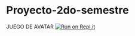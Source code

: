 # Proyecto-2do-semestre
JUEGO DE AVATAR 
[![Run on Repl.it](https://repl.it/badge/github/Davidguzley/Proyecto-2do-semestre)](https://repl.it/github/Davidguzley/Proyecto-2do-semestre)
